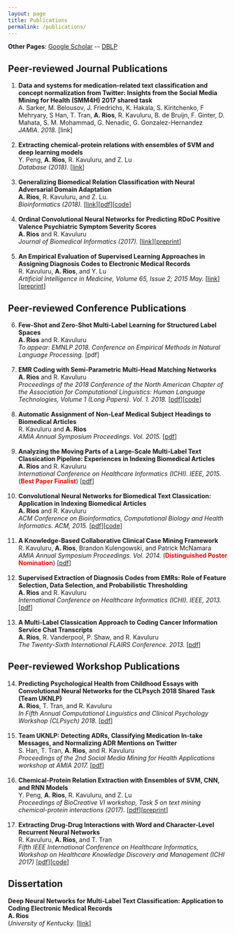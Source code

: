 ```yaml
---
layout: page
title: Publications
permalink: /publications/
---
```

**Other Pages**: [Google Scholar](https://scholar.google.com/citations?user=KJr3ptUAAAAJ&hl=en) -- [DBLP](http://dblp.uni-trier.de/pers/hd/r/Rios:Anthony)

## Peer-reviewed Journal Publications
<ol>
<li><b>Data and systems for medication-related text classification and concept normalization from Twitter: Insights from the Social Media Mining for Health (SMM4H) 2017 shared task</b><br />A. Sarker, M. Belousov, J. Friedrichs, K. Hakala, S. Kiritchenko, F Mehryary, S Han, T. Tran, <b>A. Rios</b>, R. Kavuluru, B. de Bruijn, F. Ginter, D. Mahata, S. M. Mohammad, G. Nenadic, G. Gonzalez-Hernandez<br /><i>JAMIA. 2018.</i> [link]</li><br />
<li><b>Extracting chemical-protein relations with ensembles of SVM and deep learning models</b><br />Y. Peng, <b>A. Rios</b>, R. Kavuluru, and Z. Lu<br /><i>Database (2018).</i> [<a href="https://doi.org/10.1093/database/bay073">link</a>]</li><br />
<li><b>Generalizing Biomedical Relation Classification with Neural Adversarial Domain Adaptation</b><br /><b>A. Rios</b>, R. Kavuluru, and Z. Lu.<br /><i>Bioinformatics (2018).</i> [<a href="https://academic.oup.com/bioinformatics/advance-article-abstract/doi/10.1093/bioinformatics/bty190/4953706?redirectedFrom=PDF">link</a>][<a href="http://protocols.netlab.uky.edu/~rvkavu2/research/neuraAdvDom.pdf">pdf</a>][<a href="https://github.com/AnthonyMRios/adversarial-relation-classification">code</a>]</li><br />
<li><b>Ordinal Convolutional Neural Networks for Predicting RDoC Positive Valence Psychiatric Symptom Severity Scores</b><br /><b>A. Rios</b> and R. Kavuluru<br /><i>Journal of Biomedical Informatics (2017).</i> [<a href="http://www.sciencedirect.com/science/article/pii/S153204641730103X">link</a>][<a href="http://protocols.netlab.uky.edu/~rvkavu2/research/rdoc-rios-jbi-17.pdf">preprint</a>]</li><br />
<li><b>An Empirical Evaluation of Supervised Learning Approaches in Assigning Diagnosis Codes to Electronic Medical Records</b><br />R. Kavuluru, <b>A. Rios</b>, and Y. Lu<br /><i>Artificial Intelligence in Medicine, Volume 65, Issue 2; 2015 May.</i> [<a href="https://www.sciencedirect.com/science/article/pii/S0933365715000482">link</a>][<a href="http://protocols.netlab.uky.edu/~rvkavu2/research/aimed-ichi-15.pdf">preprint</a>]</li>
</ol>

## Peer-reviewed Conference Publications
<ol start="6">
<li><b>Few-Shot and Zero-Shot Multi-Label Learning for Structured Label Spaces</b><br /><b>A. Rios</b> and R. Kavuluru<br /><i>To appear: EMNLP 2018. Conference on Empirical Methods in Natural Language Processing.</i> [pdf]</li><br />
<li><b>EMR Coding with Semi-Parametric Multi-Head Matching Networks</b><br /><b>A. Rios</b> and R. Kavuluru<br /><i>Proceedings of the 2018 Conference of the North American Chapter of the Association for Computational Linguistics: Human Language Technologies, Volume 1 (Long Papers). Vol. 1. 2018.</i> [<a href="http://aclweb.org/anthology/N18-1189">pdf</a>][<a href="https://github.com/AnthonyMRios/med-match-cnn">code</a>]</li><br />
<li><b>Automatic Assignment of Non-Leaf Medical Subject Headings to Biomedical Articles</b><br />R. Kavuluru and <b>A. Rios</b><br /><i>AMIA Annual Symposium Proceedings. Vol. 2015.</i> [<a href="https://www.ncbi.nlm.nih.gov/pmc/articles/PMC4765689/pdf/2247586.pdf">pdf</a>]</li><br />
<li><b>Analyzing the Moving Parts of a Large-Scale Multi-Label Text Classication Pipeline: Experiences in Indexing Biomedical Articles</b><br /><b>A. Rios</b> and R. Kavuluru<br /><i>International Conference on Healthcare Informatics (ICHI). IEEE, 2015.</i> (<b><font color="red">Best Paper Finalist</font></b>) [<a href="https://pdfs.semanticscholar.org/5223/3f3eaa85c94fb18b2df81e4fda06ecc5e894.pdf">pdf</a>]</li><br />
<li><b>Convolutional Neural Networks for Biomedical Text Classication: Application in Indexing Biomedical Articles</b><br /><b>A. Rios</b> and R. Kavuluru<br /><i>ACM Conference on Bioinformatics, Computational Biology and Health Informatics. ACM, 2015.</i> [<a href="https://pdfs.semanticscholar.org/2866/9e91f56ac52ab4978150093c2b2662283986.pdf">pdf</a>][<a href="https://github.com/AnthonyMRios/bio-cnn">code</a>]</li><br />
<li><b>A Knowledge-Based Collaborative Clinical Case Mining Framework</b><br />R. Kavuluru, <b>A. Rios</b>, Brandon Kulengowski, and Patrick McNamara<br /><i>AMIA Annual Symposium Proceedings. Vol. 2014.</i> (<b><font color="red">Distinguished Poster Nomination</font></b>) [<a href="https://knowledge.amia.org/56638-amia-1.1540970/t-005-1.1543914/f-005-1.1543915/a-389-1.1544504/an-389-1.1544505?timeStamp=1490724218726">pdf</a>]</li><br />
<li><b>Supervised Extraction of Diagnosis Codes from EMRs: Role of Feature Selection, Data Selection, and Probabilistic Thresholding</b><br /><b>A. Rios</b> and R. Kavuluru<br /><i>International Conference on Healthcare Informatics (ICHI). IEEE, 2013.</i> [<a href="https://pdfs.semanticscholar.org/4354/f1c8b058a5da4b30ffba97131edcf4fd79e7.pdf">pdf</a>]</li><br />
<li><b>A Multi-Label Classication Approach to Coding Cancer Information Service Chat Transcripts</b><br /><b>A. Rios</b>, R. Vanderpool, P. Shaw, and R. Kavuluru<br /><i>The Twenty-Sixth International FLAIRS Conference. 2013.</i> [<a href="https://pdfs.semanticscholar.org/4354/f1c8b058a5da4b30ffba97131edcf4fd79e7.pdf">pdf</a>]</li>
</ol>


## Peer-reviewed Workshop Publications
<ol start="14">
<li><b>Predicting Psychological Health from Childhood Essays with Convolutional Neural Networks for the CLPsych 2018 Shared Task (Team UKNLP)</b><br /><b>A. Rios</b>, T. Tran, and R. Kavuluru<br /><i>In Fifth Annual Computational Linguistics and Clinical Psychology Workshop (CLPsych) 2018.</i> [<a href="http://aclweb.org/anthology/W18-0611 ">pdf</a>]</li><br />
<li><b>Team UKNLP: Detecting ADRs, Classifying Medication In-take Messages, and Normalizing ADR Mentions on Twitter</b><br />S. Han, T. Tran, <b>A. Rios</b>, and R. Kavuluru<br /><i>Proceedings of the 2nd Social Media Mining for Health Applications workshop at AMIA 2017.</i> [<a href="https://healthlanguageprocessing.files.wordpress.com/2017/10/sharedtask_uknlp.pdf">pdf</a>]</li><br />
<li><b>Chemical-Protein Relation Extraction with Ensembles of SVM, CNN, and RNN Models</b><br />Y. Peng, <b>A. Rios</b>, R. Kavuluru, and Z. Lu<br /><i>Proceedings of BioCreative VI workshop, Task 5 on text mining chemical-protein interactions (2017).</i> [<a href="http://www.biocreative.org/media/store/files/2017/ProceedingsBCVI_v1.pdf">pdf</a>][<a href="https://arxiv.org/pdf/1802.01255.pdf">preprint</a>]</li><br />
<li><b>Extracting Drug-Drug Interactions with Word and Character-Level Recurrent Neural Networks</b><br />R. Kavuluru, <b>A. Rios</b>, and T. Tran<br /><i>Fifth IEEE International Conference on Healthcare Informatics, Workshop on Healthcare Knowledge Discovery and Management (ICHI 2017)</i>  [<a href="https://www.ncbi.nlm.nih.gov/pmc/articles/PMC5639883/pdf/nihms907942.pdf">pdf</a>][<a href="https://github.com/AnthonyMRios/relation-extraction-rnn">code</a>]</li>
</ol>

## Dissertation
<b>Deep Neural Networks for Multi-Label Text Classification: Application to Coding Electronic Medical Records</b><br /><b>A. Rios</b><br /><i>University of Kentucky.</i> [<a href="https://uknowledge.uky.edu/cs_etds/71/">link</a>]
